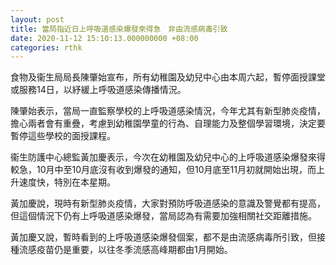 ```yaml
---
layout: post
title: 當局指近日上呼吸道感染爆發來得急　非由流感病毒引致
date: 2020-11-12 15:10:13.000000000 +08:00
categories: rthk
---
```


食物及衞生局局長陳肇始宣布，所有幼稚園及幼兒中心由本周六起，暫停面授課堂或服務14日，以紓緩上呼吸道感染傳播情況。

陳肇始表示，當局一直監察學校的上呼吸道感染情況，今年尤其有新型肺炎疫情，擔心兩者會有重疊，考慮到幼稚園學童的行為、自理能力及整個學習環境，決定要暫停這些學校的面授課程。

衞生防護中心總監黃加慶表示，今次在幼稚園及幼兒中心的上呼吸道感染爆發來得較急，10月中至10月底沒有收到爆發的通知，但10月底至11月初就開始出現，而上升速度快，特別在本星期。

黃加慶說，現時有新型肺炎疫情，大家對預防呼吸道感染的意識及警覺都有提高，但這個情況下仍有上呼吸道感染爆發，當局認為有需要加強相關社交距離措施。

黃加慶又說，暫時看到的上呼吸道感染爆發個案，都不是由流感病毒所引致，但接種流感疫苗仍是重要，以往冬季流感高峰期都由1月開始。
